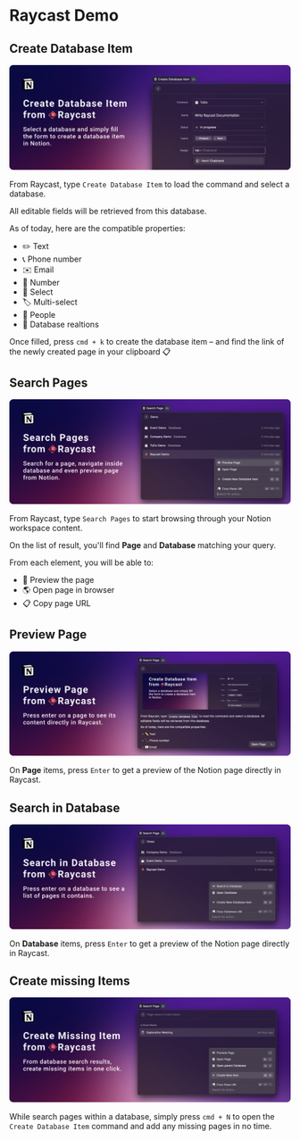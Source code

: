 # Raycast Demo

## Create Database Item

![raycast-notion-create-database-item-banner.png](screenshots/raycast-notion-create-database-item-banner.png)

From Raycast, type `Create Database Item` to load the command and select a database.

All editable fields will be retrieved from this database.

As of today, here are the compatible properties:

- ✏️ Text
- 📞 Phone number
- ✉️ Email
- 🔢 Number
- 🔻 Select
- 🏷 Multi-select
- 👥 People
- 🔀 Database realtions

Once filled, press `cmd + k` to create the database item – and find the link of the newly created page in your clipboard 📋

## Search Pages

![raycast-notion-search-pages-banner.png](screenshots/raycast-notion-search-pages-banner.png)

From Raycast, type `Search Pages` to start browsing through your Notion workspace content.

On the list of result, you'll find **Page** and **Database** matching your query.

From each element, you will be able to:

- 👀 Preview the page
- 🌎 Open page in browser
- 📋 Copy page URL

## Preview Page

![raycast-notion-preview-page-banner.png](screenshots/raycast-notion-preview-page-banner.png)

On **Page** items, press `Enter` to get a preview of the Notion page directly in Raycast.

## Search in Database

![raycast-notion-search-in-database-banner.png](screenshots/raycast-notion-search-in-database-banner.png)

On **Database** items, press `Enter` to get a preview of the Notion page directly in Raycast.

## Create missing Items

![raycast-notion-create-missing-items-banner.png](screenshots/raycast-notion-create-missing-items-banner.png)

While search pages within a database, simply press `cmd + N` to open the `Create Database Item` command and add any missing pages in no time.